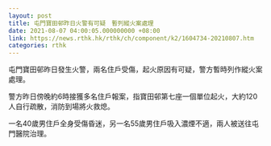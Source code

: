 ```yaml
---
layout: post
title: 屯門寶田邨昨日火警有可疑　暫列縱火案處理
date: 2021-08-07 04:00:05.000000000 +08:00
link: https://news.rthk.hk/rthk/ch/component/k2/1604734-20210807.htm
categories: rthk
---
```


屯門寶田邨昨日發生火警，兩名住戶受傷，起火原因有可疑，警方暫時列作縱火案處理。

警方昨日傍晚約6時接獲多名住戶報案，指寶田邨第七座一個單位起火，大約120人自行疏散，消防到場將火救熄。

一名40歲男住戶全身受傷昏迷，另一名55歲男住戶吸入濃煙不適，兩人被送往屯門醫院治理。
